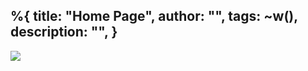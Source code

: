 %{
  title: "Home Page",
  author: "",
  tags: ~w(),
  description: "",
}
---

<div class="relative isolate overflow-hidden h-screen">
  <img src="/images/" class="absolute inset-0 -z-10 object-top object-cover opacity-[.04] h-screen w-full bg-base">
</div>

<div class="mx-auto max-w-3xl flex flex-col h-full items-center justify-center">
  <h1 class="text-4xl font-black text-base-content tracking-tight sm:text-4xl">
    
  </h1>
  <p class="font-bold"></p>
</div>
</div>
